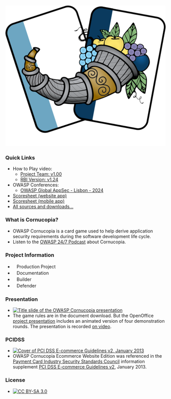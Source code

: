 ![OWASP Cornucopia logo](assets/images/cornucopia_logo.svg)

### Quick Links
* How to Play video:
    * [Project Team: v1.00](https://youtu.be/i5Y0akWj31k)
    * [RBI Version: v1.24](https://youtu.be/XXTPXozIHow)
* OWASP Conferences:
    * [OWASP Global AppSec - Lisbon - 2024](https://youtu.be/7ZfJBZBY7Bw)
* [Scoresheet (website app)](assets/files/Cornucopia-scoresheet.pdf)
* [Scoresheet (mobile app)](assets/files/cornucopia-scoresheet-mobileapp.pdf)
* [All sources and downloads...](https://github.com/OWASP/cornucopia)

### What is Cornucopia?
* OWASP Cornucopia is a card game used to help derive application security requirements during the software development life cycle. 
* Listen to the [OWASP 24/7 Podcast](http://trustedsoftwarealliance.com/2014/03/21/the-owasp-cornucopia-project-with-colin-watson/) about Cornucopia.

### Project Information
* <i class="fas fa-city" style="font-size: 1.2em; color:#FFA500;"></i><span style="font-size:1.0em;padding-left:12px;">Production Project</span>
* <i class="fas fa-book" style="font-size: 1.2em; color:#233e81;"></i><span style="font-size:1.0em;padding-left:12px;">Documentation</span>
* <i class="fas fa-tools" style="font-size: 1.2em; color:#233e81;"></i><span style="font-size:1.0em;padding-left:12px;">Builder</span> 
* <i class="fas fa-shield-alt" style="font-size: 1.2em; color:#233e81;"></i><span style="font-size:1.0em;padding-left:12px;">Defender</span>

### Presentation
* [![Title slide of the OWASP Cornucopia presentation](assets/images/Cornucopia-presentation-small.jpg)](assets/files/Owasplondon-colinwatson-cornucopia.odp)
* The game rules are in the document download. But the OpenOffice [project presentation](assets/files/Owasplondon-colinwatson-cornucopia.odp) includes an animated version of four demonstration rounds. The presentation is recorded [on video](http://youtu.be/Q_LE-8xNXVk).

### PCIDSS

* [![Cover of  PCI DSS E-commerce Guidelines v2, January 2013](assets/images/Cornucopia-pcidss-ecommerce-guidelines-small.jpg)](https://www.pcisecuritystandards.org/pdfs/PCI_DSS_v2_eCommerce_Guidelines.pdf)
* OWASP Cornucopia Ecommerce Website Edition was referenced in the [Payment Card Industry Security Standards Council](https://www.pcisecuritystandards.org/) information supplement [PCI DSS E-commerce Guidelines v2](https://www.pcisecuritystandards.org/pdfs/PCI_DSS_v2_eCommerce_Guidelines.pdf), January 2013.


### License

* [![CC BY-SA 3.0](https://licensebuttons.net/l/by-sa/3.0/80x15.png)](http://creativecommons.org/licenses/by-sa/3.0/)
